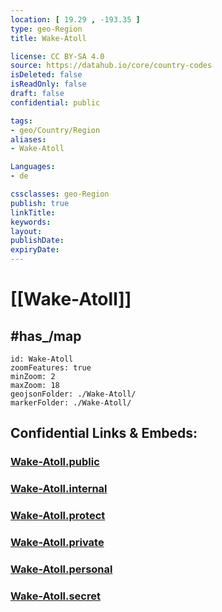 ```yaml
---
location: [ 19.29 , -193.35 ] 
type: geo-Region
title: Wake-Atoll

license: CC BY-SA 4.0
source: https://datahub.io/core/country-codes
isDeleted: false
isReadOnly: false
draft: false
confidential: public

tags:
- geo/Country/Region
aliases:
- Wake-Atoll

Languages:
- de

cssclasses: geo-Region
publish: true
linkTitle: 
keywords: 
layout: 
publishDate: 
expiryDate: 
---
```


# [[Wake-Atoll]] 

## #has_/map 


```leaflet
id: Wake-Atoll
zoomFeatures: true 
minZoom: 2 
maxZoom: 18
geojsonFolder: ./Wake-Atoll/
markerFolder: ./Wake-Atoll/
```


## Confidential Links & Embeds: 

### [Wake-Atoll.public](/_public/\Earth\Continent\America~North\USA\USA~Islands\CountiesWake-Atoll.public.md) 

### [Wake-Atoll.internal](/_internal/\Earth\Continent\America~North\USA\USA~Islands\CountiesWake-Atoll.internal.md) 

### [Wake-Atoll.protect](/_protect/\Earth\Continent\America~North\USA\USA~Islands\CountiesWake-Atoll.protect.md) 

### [Wake-Atoll.private](/_private/\Earth\Continent\America~North\USA\USA~Islands\CountiesWake-Atoll.private.md) 

### [Wake-Atoll.personal](/_personal/\Earth\Continent\America~North\USA\USA~Islands\CountiesWake-Atoll.personal.md) 

### [Wake-Atoll.secret](/_secret/\Earth\Continent\America~North\USA\USA~Islands\CountiesWake-Atoll.secret.md)

